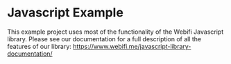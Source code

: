 # Javascript Example

This example project uses most of the functionality of the Webifi Javascript library. Please see our documentation for a full description of all the 
features of our library:
https://www.webifi.me/javascript-library-documentation/